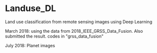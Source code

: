 # Landuse_DL
Land use classification from remote sensing images using Deep Learning

March 2018:
    using the data from 2018_IEEE_GRSS_Data_Fusion. Also submitted the result. codes in "grss_data_fusion"
    
July 2018:
    Planet images
    
 
